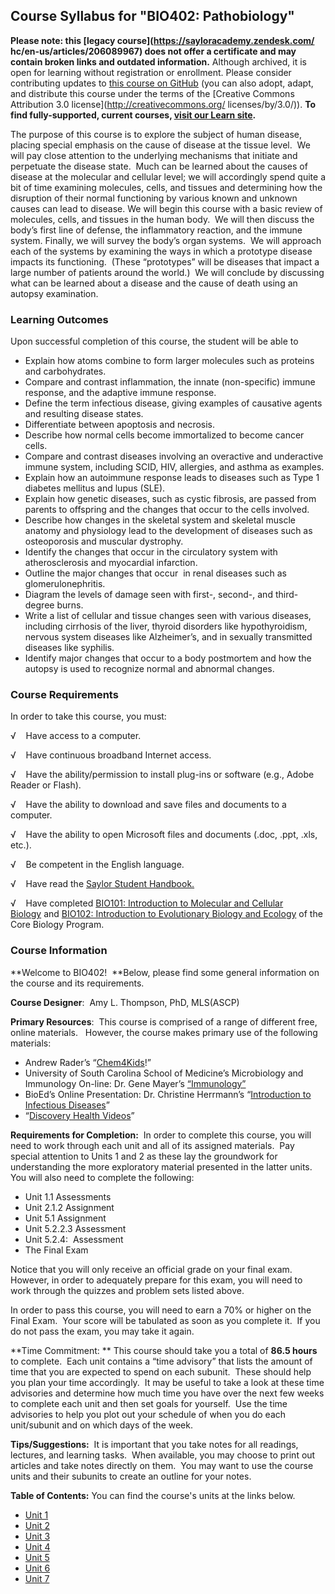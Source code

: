 Course Syllabus for "BIO402: Pathobiology"
------------------------------------------

**Please note: this [legacy course](https://sayloracademy.zendesk.com/
hc/en-us/articles/206089967) does not offer a certificate and may contain 
broken links and outdated information.** Although archived, it is open 
for learning without registration or enrollment. Please consider contributing 
updates to [this course on GitHub](https://github.com/saylordotorg/course_bio402) 
(you can also adopt, adapt, and distribute this course under the terms of 
the [Creative Commons Attribution 3.0 license](http://creativecommons.org/
licenses/by/3.0/)). **To find fully-supported, current courses, [visit our 
Learn site](https://learn.saylor.org).**

The purpose of this course is to explore the subject of human disease,
placing special emphasis on the cause of disease at the tissue level. 
We will pay close attention to the underlying mechanisms that initiate
and perpetuate the disease state.  Much can be learned about the causes
of disease at the molecular and cellular level; we will accordingly
spend quite a bit of time examining molecules, cells, and tissues and
determining how the disruption of their normal functioning by various
known and unknown causes can lead to disease. We will begin this course
with a basic review of molecules, cells, and tissues in the human body. 
We will then discuss the body’s first line of defense, the inflammatory
reaction, and the immune system. Finally, we will survey the body’s
organ systems.  We will approach each of the systems by examining the
ways in which a prototype disease impacts its functioning.  (These
“prototypes” will be diseases that impact a large number of patients
around the world.)  We will conclude by discussing what can be learned
about a disease and the cause of death using an autopsy examination.

### Learning Outcomes

Upon successful completion of this course, the student will be able to  
  

-   Explain how atoms combine to form larger molecules such as proteins
    and carbohydrates.
-   Compare and contrast inflammation, the innate (non-specific) immune
    response, and the adaptive immune response.
-   Define the term infectious disease, giving examples of causative
    agents and resulting disease states.
-   Differentiate between apoptosis and necrosis.
-   Describe how normal cells become immortalized to become cancer
    cells.
-   Compare and contrast diseases involving an overactive and
    underactive immune system, including SCID, HIV, allergies, and
    asthma as examples.
-   Explain how an autoimmune response leads to diseases such as Type 1
    diabetes mellitus and lupus (SLE).
-   Explain how genetic diseases, such as cystic fibrosis, are passed
    from parents to offspring and the changes that occur to the cells
    involved.
-   Describe how changes in the skeletal system and skeletal muscle
    anatomy and physiology lead to the development of diseases such as
    osteoporosis and muscular dystrophy.
-   Identify the changes that occur in the circulatory system with
    atherosclerosis and myocardial infarction.
-   Outline the major changes that occur  in renal diseases such as
    glomerulonephritis.
-   Diagram the levels of damage seen with first-, second-, and
    third-degree burns.
-   Write a list of cellular and tissue changes seen with various
    diseases, including cirrhosis of the liver, thyroid disorders like
    hypothyroidism, nervous system diseases like Alzheimer’s, and in
    sexually transmitted diseases like syphilis.
-   Identify major changes that occur to a body postmortem and how the
    autopsy is used to recognize normal and abnormal changes.

### Course Requirements

In order to take this course, you must:  
  
 √    Have access to a computer.  
  
 √    Have continuous broadband Internet access.  
  
 √    Have the ability/permission to install plug-ins or software (e.g.,
Adobe Reader or Flash).  
  
 √    Have the ability to download and save files and documents to a
computer.  
  
 √    Have the ability to open Microsoft files and documents (.doc,
.ppt, .xls, etc.).  
  
 √    Be competent in the English language.

√    Have read the [Saylor Student
Handbook.](http://www.saylor.org/site/wp-content/uploads/2012/05/Saylor-StudentHandbook.pdf)

√    Have completed [BIO101: Introduction to Molecular and Cellular
Biology](http://www.saylor.org/courses/bio101a/) and [BIO102:
Introduction to Evolutionary Biology and
Ecology](http://www.saylor.org/courses/bio102/) of the Core Biology
Program.

### Course Information

**Welcome to BIO402!  **Below, please find some general information on
the course and its requirements.

**Course Designer**:  Amy L. Thompson, PhD, MLS(ASCP)

**Primary Resources**:  This course is comprised of a range of different
free, online materials.   However, the course makes primary use of the
following materials:

-   Andrew Rader’s “[Chem4Kids](http://www.chem4kids.com/)!”
-   University of South Carolina School of Medicine’s Microbiology and
    Immunology On-line: Dr. Gene Mayer’s
    [“Immunology”](http://pathmicro.med.sc.edu/bowers/immune%20cells.htm)
-   BioEd’s Online Presentation: Dr. Christine Herrmann’s “[Introduction
    to Infectious
    Diseases](http://www.bioedonline.org/presentations/index.cfm#presentation1)”
-   “[Discovery Health Videos](http://health.discovery.com/videos/)”

**Requirements for Completion:**  In order to complete this course, you
will need to work through each unit and all of its assigned materials. 
Pay special attention to Units 1 and 2 as these lay the groundwork for
understanding the more exploratory material presented in the latter
units.  You will also need to complete the following:

-   Unit 1.1 Assessments
-   Unit 2.1.2 Assignment
-   Unit 5.1 Assignment
-   Unit 5.2.2.3 Assessment
-   Unit 5.2.4:  Assessment
-   The Final Exam

Notice that you will only receive an official grade on your final exam. 
However, in order to adequately prepare for this exam, you will need to
work through the quizzes and problem sets listed above.

In order to pass this course, you will need to earn a 70% or higher on
the Final Exam.  Your score will be tabulated as soon as you complete
it.  If you do not pass the exam, you may take it again.

**Time Commitment: ** This course should take you a total of **86.5
hours** to complete.  Each unit contains a “time advisory” that lists
the amount of time that you are expected to spend on each subunit. 
These should help you plan your time accordingly.  It may be useful to
take a look at these time advisories and determine how much time you
have over the next few weeks to complete each unit and then set goals
for yourself.  Use the time advisories to help you plot out your
schedule of when you do each unit/subunit and on which days of the
week. 

**Tips/Suggestions:**  It is important that you take notes for all
readings, lectures, and learning tasks.  When available, you may choose
to print out articles and take notes directly on them.  You may want to
use the course units and their subunits to create an outline for your
notes.  

**Table of Contents:** You can find the course's units at the links below.

- [Unit 1](https://legacy.saylor.org/bio402/Unit01/)
- [Unit 2](https://legacy.saylor.org/bio402/Unit02/)
- [Unit 3](https://legacy.saylor.org/bio402/Unit03/)
- [Unit 4](https://legacy.saylor.org/bio402/Unit04/)
- [Unit 5](https://legacy.saylor.org/bio402/Unit05/)
- [Unit 6](https://legacy.saylor.org/bio402/Unit06/)
- [Unit 7](https://legacy.saylor.org/bio402/Unit07/)
